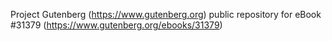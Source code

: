 Project Gutenberg (https://www.gutenberg.org) public repository for eBook #31379 (https://www.gutenberg.org/ebooks/31379)
